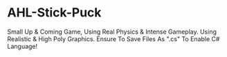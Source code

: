 # AHL-Stick-Puck

Small Up & Coming Game, Using Real Physics & Intense Gameplay.
Using Realistic & High Poly Graphics.
Ensure To Save Files As ".cs" To Enable C# Language!
